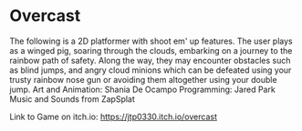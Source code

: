 # Overcast
The following is a 2D platformer with shoot em' up features. The user plays as a winged pig, soaring through the clouds, embarking on a journey to the rainbow path of safety. Along the way, they may encounter obstacles such as blind jumps, and angry cloud minions which can be defeated using your trusty rainbow nose gun or  avoiding them altogether using your double jump. 
Art and Animation: Shania De Ocampo
Programming: Jared Park
Music and Sounds from ZapSplat

Link to Game on itch.io: https://jtp0330.itch.io/overcast
